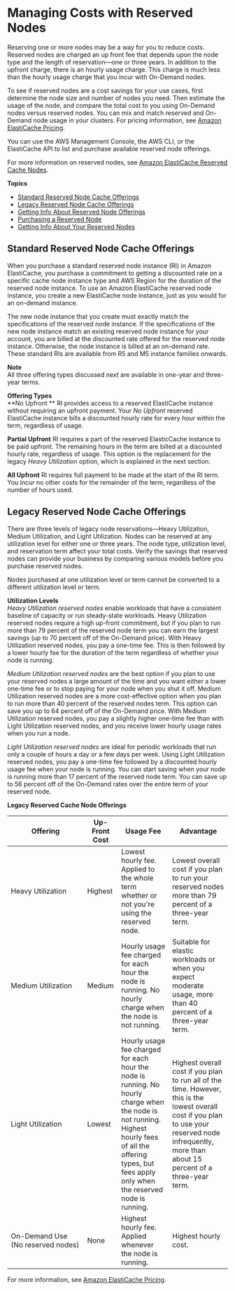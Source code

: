 # Managing Costs with Reserved Nodes<a name="reserved-nodes"></a>

Reserving one or more nodes may be a way for you to reduce costs\. Reserved nodes are charged an up front fee that depends upon the node type and the length of reservation—one or three years\. In addition to the upfront charge, there is an hourly usage charge\. This charge is much less than the hourly usage charge that you incur with On\-Demand nodes\. 

To see if reserved nodes are a cost savings for your use cases, first determine the node size and number of nodes you need\. Then estimate the usage of the node, and compare the total cost to you using On\-Demand nodes versus reserved nodes\. You can mix and match reserved and On\-Demand node usage in your clusters\. For pricing information, see [Amazon ElastiCache Pricing](https://aws.amazon.com/elasticache/pricing/)\.

You can use the AWS Management Console, the AWS CLI, or the ElastiCache API to list and purchase available reserved node offerings\.

For more information on reserved nodes, see [Amazon ElastiCache Reserved Cache Nodes](https://aws.amazon.com/elasticache/reserved-cache-nodes/)\.

**Topics**
+ [Standard Reserved Node Cache Offerings](#reserved-nodes-standard)
+ [Legacy Reserved Node Cache Offerings](#reserved-nodes-utilization)
+ [Getting Info About Reserved Node Offerings](reserved-nodes-offerings.md)
+ [Purchasing a Reserved Node](reserved-nodes-purchasing.md)
+ [Getting Info About Your Reserved Nodes](reserved-nodes-describing.md)

## Standard Reserved Node Cache Offerings<a name="reserved-nodes-standard"></a>

When you purchase a standard reserved node instance \(RI\) in Amazon ElastiCache, you purchase a commitment to getting a discounted rate on a specific cache node instance type and AWS Region for the duration of the reserved node instance\. To use an Amazon ElastiCache reserved node instance, you create a new ElastiCache node instance, just as you would for an on\-demand instance\.

 The new node instance that you create must exactly match the specifications of the reserved node instance\. If the specifications of the new node instance match an existing reserved node instance for your account, you are billed at the discounted rate offered for the reserved node instance\. Otherwise, the node instance is billed at an on\-demand rate\. These standard RIs are available from R5 and M5 instance families onwards\. 

**Note**  
All three offering types discussed next are available in one\-year and three\-year terms\.

**Offering Types**  
**No Upfront ** RI provides access to a reserved ElastiCache instance without requiring an upfront payment\. Your *No Upfront* reserved ElastiCache instance bills a discounted hourly rate for every hour within the term, regardless of usage\. 

**Partial Upfront** RI requires a part of the reserved ElasticCache instance to be paid upfront\. The remaining hours in the term are billed at a discounted hourly rate, regardless of usage\. This option is the replacement for the legacy *Heavy Utilization* option, which is explained in the next section\.

**All Upfront** RI requires full payment to be made at the start of the RI term\. You incur no other costs for the remainder of the term, regardless of the number of hours used\. 

## Legacy Reserved Node Cache Offerings<a name="reserved-nodes-utilization"></a>

There are three levels of legacy node reservations—Heavy Utilization, Medium Utilization, and Light Utilization\. Nodes can be reserved at any utilization level for either one or three years\. The node type, utilization level, and reservation term affect your total costs\. Verify the savings that reserved nodes can provide your business by comparing various models before you purchase reserved nodes\.

Nodes purchased at one utilization level or term cannot be converted to a different utilization level or term\.

**Utilization Levels**  
*Heavy Utilization reserved nodes* enable workloads that have a consistent baseline of capacity or run steady\-state workloads\. Heavy Utilization reserved nodes require a high up\-front commitment, but if you plan to run more than 79 percent of the reserved node term you can earn the largest savings \(up to 70 percent off of the On\-Demand price\)\. With Heavy Utilization reserved nodes, you pay a one\-time fee\. This is then followed by a lower hourly fee for the duration of the term regardless of whether your node is running\.

*Medium Utilization reserved nodes* are the best option if you plan to use your reserved nodes a large amount of the time and you want either a lower one\-time fee or to stop paying for your node when you shut it off\. Medium Utilization reserved nodes are a more cost\-effective option when you plan to run more than 40 percent of the reserved nodes term\. This option can save you up to 64 percent off of the On\-Demand price\. With Medium Utilization reserved nodes, you pay a slightly higher one\-time fee than with Light Utilization reserved nodes, and you receive lower hourly usage rates when you run a node\.

*Light Utilization reserved nodes* are ideal for periodic workloads that run only a couple of hours a day or a few days per week\. Using Light Utilization reserved nodes, you pay a one\-time fee followed by a discounted hourly usage fee when your node is running\. You can start saving when your node is running more than 17 percent of the reserved node term\. You can save up to 56 percent off of the On\-Demand rates over the entire term of your reserved node\.


**Legacy Reserved Cache Node Offerings**  

| Offering | Up\-Front Cost | Usage Fee | Advantage | 
| --- | --- | --- | --- | 
|  Heavy Utilization |  Highest |  Lowest hourly fee\. Applied to the whole term whether or not you're using the reserved node\. |  Lowest overall cost if you plan to run your reserved nodes more than 79 percent of a three\-year term\. | 
|  Medium Utilization |  Medium |  Hourly usage fee charged for each hour the node is running\. No hourly charge when the node is not running\. |  Suitable for elastic workloads or when you expect moderate usage, more than 40 percent of a three\-year term\. | 
|  Light Utilization |  Lowest |  Hourly usage fee charged for each hour the node is running\. No hourly charge when the node is not running\. Highest hourly fees of all the offering types, but fees apply only when the reserved node is running\. |  Highest overall cost if you plan to run all of the time\. However, this is the lowest overall cost if you plan to use your reserved node infrequently, more than about 15 percent of a three\-year term\. | 
|  On\-Demand Use \(No reserved nodes\) |  None |  Highest hourly fee\. Applied whenever the node is running\. |  Highest hourly cost\. | 

For more information, see [Amazon ElastiCache Pricing](https://aws.amazon.com/elasticache/pricing/)\.